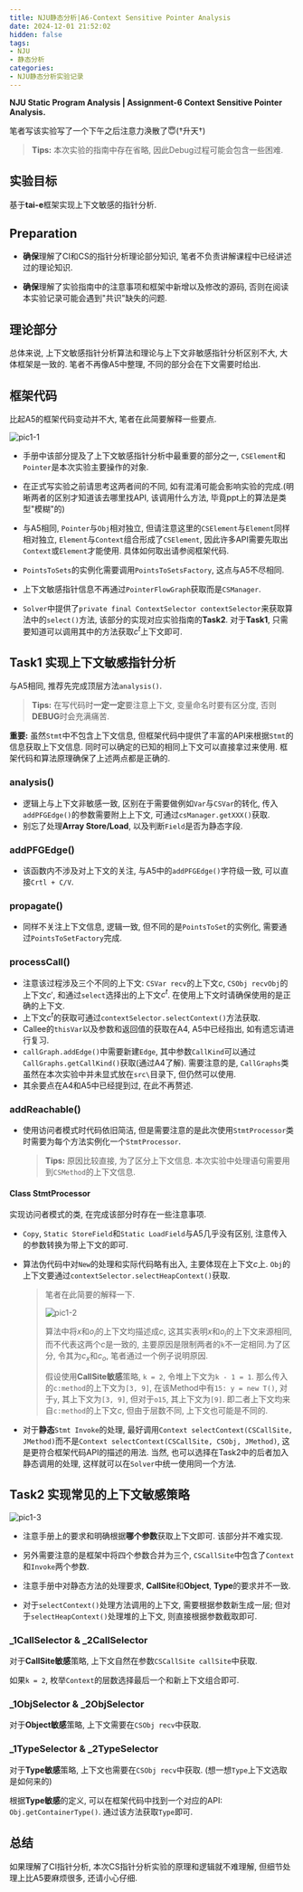```yaml
---
title: NJU静态分析|A6-Context Sensitive Pointer Analysis
date: 2024-12-01 21:52:02
hidden: false
tags:
- NJU
- 静态分析
categories:
- NJU静态分析实验记录
---
```


**NJU Static Program Analysis | Assignment-6 Context Sensitive Pointer Analysis.**

<!--more-->

笔者写该实验写了一个下午之后注意力涣散了😇(†升天†)

> **Tips:** 本次实验的指南中存在省略, 因此Debug过程可能会包含一些困难.

## 实验目标

基于**tai-e**框架实现上下文敏感的指针分析.

## Preparation

- **确保**理解了CI和CS的指针分析理论部分知识, 笔者不负责讲解课程中已经讲述过的理论知识.

- **确保**理解了实验指南中的注意事项和框架中新增以及修改的源码, 否则在阅读本实验记录可能会遇到"共识"缺失的问题.

## 理论部分

总体来说, 上下文敏感指针分析算法和理论与上下文非敏感指针分析区别不大, 大体框架是一致的. 笔者不再像A5中整理, 不同的部分会在下文需要时给出.

## 框架代码

比起A5的框架代码变动并不大, 笔者在此简要解释一些要点.

![pic1-1](SPA-A6/pic1-1.png)

- 手册中该部分提及了上下文敏感指针分析中最重要的部分之一, `CSElement`和`Pointer`是本次实验主要操作的对象.

- 在正式写实验之前请思考这两者间的不同, 如有混淆可能会影响实验的完成.(明晰两者的区别才知道该去哪里找API, 该调用什么方法, 毕竟ppt上的算法是类型"模糊"的)

- 与A5相同, `Pointer`与`Obj`相对独立, 但请注意这里的`CSElement`与`Element`同样相对独立, `Element`与`Context`组合形成了`CSElement`, 因此许多API需要先取出`Context`或`Element`才能使用. 具体如何取出请参阅框架代码.

- `PointsToSets`的实例化需要调用`PointsToSetsFactory`, 这点与A5不尽相同.

- 上下文敏感指针信息不再通过`PointerFlowGraph`获取而是`CSManager`.

- `Solver`中提供了`private final ContextSelector contextSelector`来获取算法中的`select()`方法, 该部分的实现对应实验指南的**Task2**. 对于**Task1**, 只需要知道可以调用其中的方法获取$c^t$上下文即可.

## Task1 实现上下文敏感指针分析

与A5相同, 推荐先完成顶层方法`analysis()`.

> **Tips:** 在写代码时**一定一定**要注意上下文, 变量命名时要有区分度, 否则**DEBUG**时会充满痛苦.

**重要:** 虽然`Stmt`中不包含上下文信息, 但框架代码中提供了丰富的API来根据`Stmt`的信息获取上下文信息. 同时可以确定的已知的相同上下文可以直接拿过来使用. 框架代码和算法原理确保了上述两点都是正确的.

### analysis()

- 逻辑上与上下文非敏感一致, 区别在于需要做例如`Var`与`CSVar`的转化, 传入`addPFGEdge()`的参数需要附上上下文, 可通过`csManager.getXXX()`获取.
- 别忘了处理**Array Store/Load**, 以及判断`Field`是否为静态字段.

### addPFGEdge()

- 该函数内不涉及对上下文的关注, 与A5中的`addPFGEdge()`字符级一致, 可以直接`Crtl + C/V`.

### propagate()

- 同样不关注上下文信息, 逻辑一致, 但不同的是`PointsToSet`的实例化, 需要通过`PointsToSetFactory`完成.

### processCall()

- 注意该过程涉及三个不同的上下文: `CSVar recv`的上下文$c$, `CSObj recvObj`的上下文$c'$, 和通过`select`选择出的上下文$c^t$. 在使用上下文时请确保使用的是正确的上下文.
- 上下文$c^t$的获取可通过`contextSelector.selectContext()`方法获取.
- Callee的`thisVar`以及参数和返回值的获取在A4, A5中已经指出, 如有遗忘请进行复习.
- `callGraph.addEdge()`中需要新建`Edge`, 其中参数`CallKind`可以通过`CallGraphs.getCallKind()`获取(通过A4了解). 需要注意的是, `CallGraphs`类虽然在本次实验中并未显式放在`src\`目录下, 但仍然可以使用.
- 其余要点在A4和A5中已经提到过, 在此不再赘述.

### addReachable()

- 使用访问者模式时代码依旧简洁, 但是需要注意的是此次使用`StmtProcessor`类时需要为每个方法实例化一个`StmtProcessor`.

    > **Tips:** 原因比较直接, 为了区分上下文信息. 本次实验中处理语句需要用到`CSMethod`的上下文信息.

#### Class StmtProcessor

实现访问者模式的类, 在完成该部分时存在一些注意事项.

- `Copy`, `Static StoreField`和`Static LoadField`与A5几乎没有区别, 注意传入的参数转换为带上下文的即可.
- 算法伪代码中对`New`的处理和实际代码略有出入, 主要体现在上下文$c$上. `Obj`的上下文要通过`contextSelector.selectHeapContext()`获取.

    > 笔者在此简要的解释一下.
    >
    > ![pic1-2](SPA-A6/pic1-2.png)
    >
    > 算法中将$x$和$o_i$的上下文均描述成$c$, 这其实表明$x$和$o_i$的上下文来源相同, 而不代表这两个$c$是一致的, 主要原因是限制两者的`k`不一定相同.为了区分, 令其为$c_x$和$c_o$, 笔者通过一个例子说明原因.
    >
    > 假设使用**CallSite敏感**策略, `k = 2`, 令堆上下文为`k - 1 = 1`. 那么传入的`c:method`的上下文为`[3, 9]`, 在该Method中有`15: y = new T()`, 对于`y`, 其上下文为`[3, 9]`, 但对于`o15`, 其上下文为`[9]`. 即二者上下文均来自`c:method`的上下文$c$, 但由于层数不同, 上下文也可能是不同的.

- 对于**静态**`Stmt Invoke`的处理, 最好调用`Context selectContext(CSCallSite, JMethod)`而不是`Context selectContext(CSCallSite, CSObj, JMethod)`, 这是更符合框架代码API的描述的用法. 当然, 也可以选择在Task2中的后者加入静态调用的处理, 这样就可以在`Solver`中统一使用同一个方法.

## Task2 实现常见的上下文敏感策略

![pic1-3](SPA-A6/pic1-3.png)

- 注意手册上的要求和明确根据**哪个参数**获取上下文即可. 该部分并不难实现.

- 另外需要注意的是框架中将四个参数合并为三个, `CSCallSite`中包含了`Context`和`Invoke`两个参数.

- 注意手册中对静态方法的处理要求, **CallSite**和**Object**, **Type**的要求并不一致.

- 对于`selectContext()`处理方法调用的上下文, 需要根据参数新生成一层; 但对于`selectHeapContext()`处理堆的上下文, 则直接根据参数截取即可.

### \_1CallSelector & \_2CallSelector

对于**CallSite敏感**策略, 上下文自然在参数`CSCallSite callSite`中获取.

如果`k = 2`, 枚举`Context`的层数选择最后一个和新上下文组合即可.

### \_1ObjSelector & \_2ObjSelector

对于**Object敏感**策略, 上下文需要在`CSObj recv`中获取.

### \_1TypeSelector & \_2TypeSelector

对于**Type敏感**策略, 上下文也需要在`CSObj recv`中获取. (想一想`Type`上下文选取是如何来的)

根据**Type敏感**的定义, 可以在框架代码中找到一个对应的API: `Obj.getContainerType()`. 通过该方法获取`Type`即可.

## 总结

如果理解了CI指针分析, 本次CS指针分析实验的原理和逻辑就不难理解, 但细节处理上比A5要麻烦很多, 还请小心仔细.